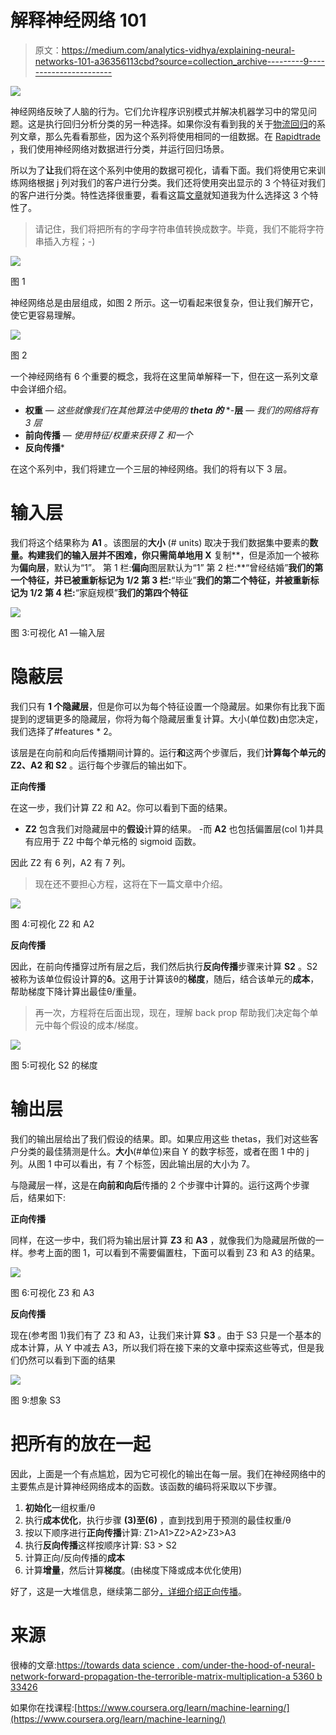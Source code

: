 # 解释神经网络 101

> 原文：<https://medium.com/analytics-vidhya/explaining-neural-networks-101-a36356113cbd?source=collection_archive---------9----------------------->

![](img/8f5aadfd095287cc57a68ea4769a1d6c.png)

神经网络反映了人脑的行为。它们允许程序识别模式并解决机器学习中的常见问题。这是执行回归分析分类的另一种选择。如果你没有看到我的关于[物流回归](/geekculture/logistics-regression-in-5-minutes-1-3-64a890ed79e1)的系列文章，那么先看看那些，因为这个系列将使用相同的一组数据。在 [Rapidtrade](http://www.rapidtrade.com) ，我们使用神经网络对数据进行分类，并运行回归场景。

所以为了**让**我们将在这个系列中使用的数据可视化，请看下面。我们将使用它来训练网络根据 j 列对我们的客户进行分类。我们还将使用突出显示的 3 个特征对我们的客户进行分类。特性选择很重要，看看这篇[文章](/geekculture/classifying-customers-with-logistics-regression-one-vs-all-f34ed2e5f042)就知道我为什么选择这 3 个特性了。

> 请记住，我们将把所有的字母字符串值转换成数字。毕竟，我们不能将字符串插入方程；-)

![](img/e728c373a2114047d4abe569ca945ab1.png)

图 1

神经网络总是由层组成，如图 2 所示。这一切看起来很复杂，但让我们解开它，使它更容易理解。

![](img/6e53a4798900e76ded19ca148988920b.png)

图 2

一个神经网络有 6 个重要的概念，我将在这里简单解释一下，但在这一系列文章中会详细介绍。

- **权重** — *这些就像我们在其他算法中使用的* ***theta 的*** *-**层** — *我们的网络将有 3 层*
- **前向传播** — *使用特征/权重来获得 Z 和一个*
- **反向传播***

在这个系列中，我们将建立一个三层的神经网络。我们的将有以下 3 层。

# 输入层

我们将这个结果称为 **A1** 。该图层的**大小** (# units) 取决于我们数据集中要素的**数量。构建我们的输入层并不困难，你只需简单地用 X** 复制**，但是添加一个被称为**偏向层**，默认为“1”。
第 1 栏:**偏向**图层默认为“1”
第 2 栏:**“曾经结婚”**我们的第一个特征，并已被重新标记为 1/2
第 3 栏:**“毕业”**我们的第二个特征，并被重新标记为 1/2
第 4 栏:**“家庭规模”**我们的第四个特征**

![](img/e1032d57a3af8d454f9bc36a74f21b04.png)

图 3:可视化 A1 —输入层

# 隐蔽层

我们只有 **1 个隐藏层**，但是你可以为每个特征设置一个隐藏层。如果你有比我下面提到的逻辑更多的隐藏层，你将为每个隐藏层重复计算。大小(单位数)由您决定，我们选择了#features * 2。

该层是在向前和向后传播期间计算的。运行**和**这两个步骤后，我们**计算每个单元的 Z2、A2 和 S2** 。运行每个步骤后的输出如下。

**正向传播**

在这一步，我们计算 Z2 和 A2。你可以看到下面的结果。
- **Z2** 包含我们对隐藏层中的**假设**计算的结果。
-而 **A2** 也包括偏置层(col 1)并具有应用于 Z2 中每个单元格的 sigmoid 函数。

因此 Z2 有 6 列，A2 有 7 列。

> 现在还不要担心方程，这将在下一篇文章中介绍。

![](img/c7e089123ae62afeb1c7e2b975ea8ca6.png)

图 4:可视化 Z2 和 A2

**反向传播**

因此，在前向传播穿过所有层之后，我们然后执行**反向传播**步骤来计算 **S2** 。S2 被称为该单位假设计算的**δ**。这用于计算该θ的**梯度**，随后，结合该单元的**成本**，帮助梯度下降计算出最佳θ/重量。

> 再一次，方程将在后面出现，现在，理解 back prop 帮助我们决定每个单元中每个假设的成本/梯度。

![](img/ad1b929cde7e307d5a6d4a2646b30c59.png)

图 5:可视化 S2 的梯度

# 输出层

我们的输出层给出了我们假设的结果。即。如果应用这些 thetas，我们对这些客户分类的最佳猜测是什么。**大小**(#单位)来自 Y 的数字标签，或者在图 1 中的 j 列。从图 1 中可以看出，有 7 个标签，因此输出层的大小为 7。

与隐藏层一样，这是在**向前和向后**传播的 2 个步骤中计算的。运行这两个步骤后，结果如下:

**正向传播**

同样，在这一步中，我们将为输出层计算 **Z3** 和 **A3** ，就像我们为隐藏层所做的一样。参考上面的图 1，可以看到不需要偏置柱，下面可以看到 Z3 和 A3 的结果。

![](img/f0c51e4e2e0624f94ca6688a1447594c.png)

图 6:可视化 Z3 和 A3

**反向传播**

现在(参考图 1)我们有了 Z3 和 A3，让我们来计算 **S3** 。由于 S3 只是一个基本的成本计算，从 Y 中减去 A3，所以我们将在接下来的文章中探索这些等式，但是我们仍然可以看到下面的结果

![](img/26989b2d9d2578f76ef35f96fff91697.png)

图 9:想象 S3

# 把所有的放在一起

因此，上面是一个有点尴尬，因为它可视化的输出在每一层。我们在神经网络中的主要焦点是计算神经网络成本的函数。该函数的编码将采取以下步骤。

1.  **初始化**一组权重/θ
2.  执行**成本优化**，执行步骤 **(3)至(6)** ，直到找到用于预测的最佳权重/θ
3.  按以下顺序进行**正向传播**计算:
    Z1>A1>Z2>A2>Z3>A3
4.  执行**反向传播**这样按顺序计算:
    S3 > S2
5.  计算正向/反向传播的**成本**
6.  计算**增量**，然后计算**梯度**。(由梯度下降或成本优化使用)

好了，这是一大堆信息，继续第二部分[，详细介绍正向传播](https://shaun-enslin.medium.com/forward-propagation-deep-dive-102-bbeabe4d2fb2)。

# 来源

很棒的文章:[https://towards data science . com/under-the-hood-of-neural-network-forward-propagation-the-terrorible-matrix-multiplication-a 5360 b 33426](https://towardsdatascience.com/under-the-hood-of-neural-network-forward-propagation-the-dreaded-matrix-multiplication-a5360b33426)

如果你在找课程:[https://www.coursera.org/learn/machine-learning/](https://www.coursera.org/learn/machine-learning/)
